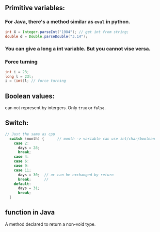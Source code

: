 ## Primitive variables:

### For Java, there's a method similar as `eval` in python.

```java
int X = Integer.parseInt("1984"); // get int from string;
double d = Double.parseDouble("3.14");
```
### You can give a long a int variable. But you cannot vise versa.

### Force turning
```java
int i = 23;
long l = 23l;
i = (int)l; // force turning
```

## Boolean values:
can not represent by intergers. Only `true` or `false`.

## Switch:

```java
// Just the same as cpp
  switch (month) {      // month -> variable can use int/char/boolean
    case 2:
      days = 28;
      break;
    case 4:
    case 6:
    case 9:
    case 11;
      days = 30;  // or can be exchanged by return
      break;      //
    default:
      days = 31;
      break;
  }
```

## function in Java
A method declared to return a non-void type.
